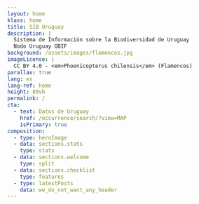 ```yaml
---
layout: home
klass: home
title: SIB Uruguay
description: |
  Sistema de Información sobre la Biodiversidad de Uruguay  
  Nodo Uruguay GBIF
background: /assets/images/flamencos.jpg
imageLicense: |
  CC BY 4.0 - <em>Phoenicopterus chilensis</em> (Flamencos)
parallax: true
lang: es
lang-ref: home
height: 80vh
permalink: /
cta:
  - text: Datos de Uruguay
    href: /occurrence/search/?view=MAP
    isPrimary: true
composition:
  - type: heroImage
  - data: sections.stats
    type: stats
  - data: sections.welcome
    type: split
  - data: sections.checklist
    type: features
  - type: latestPosts
    data: we_do_not_want_any_header
---
```

